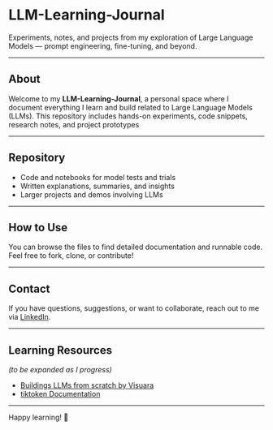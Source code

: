 # LLM-Learning-Journal

Experiments, notes, and projects from my exploration of Large Language Models — prompt engineering, fine-tuning, and beyond.

---

## About

Welcome to my **LLM-Learning-Journal**, a personal space where I document everything I learn and build related to Large Language Models (LLMs). This repository includes hands-on experiments, code snippets, research notes, and project prototypes

---

## Repository

- Code and notebooks for model tests and trials  
- Written explanations, summaries, and insights  
- Larger projects and demos involving LLMs  

---

## How to Use

You can browse the files to find detailed documentation and runnable code. Feel free to fork, clone, or contribute!

---

## Contact

If you have questions, suggestions, or want to collaborate, reach out to me via [LinkedIn](https://www.linkedin.com/in/syedirfanx/).

---

## Learning Resources
_(to be expanded as I progress)_

- [Buildings LLMs from scratch by Visuara](https://www.youtube.com/playlist?list=PLPTV0NXA_ZSgsLAr8YCgCwhPIJNNtexWu)
- [tiktoken Documentation](https://github.com/openai/tiktoken)

---

Happy learning! 🚀
